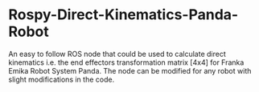 # Rospy-Direct-Kinematics-Panda-Robot
An easy to follow ROS node that could be used to calculate direct kinematics i.e. the end effectors transformation matrix [4x4] for Franka Emika Robot System Panda. The node can be modified for any robot with slight modifications in the code.  
